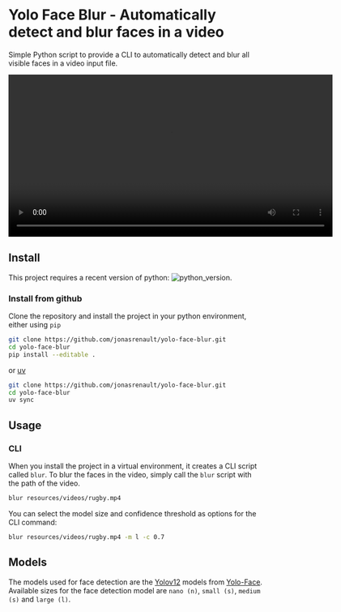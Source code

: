 # Yolo Face Blur - Automatically detect and blur faces in a video

Simple Python script to provide a CLI to automatically detect and blur all visible faces in a video input file.

<div align="center">
    <video src="resources/videos/rugby_blured.mp4" width="640" controls></video>
</div>

## Install

This project requires a recent version of python: ![python_version](https://img.shields.io/badge/Python-%3E=3.12-blue).

### Install from github

Clone the repository and install the project in your python environment, either using `pip`

```bash
git clone https://github.com/jonasrenault/yolo-face-blur.git
cd yolo-face-blur
pip install --editable .
```

or [uv](https://docs.astral.sh/uv/)

```bash
git clone https://github.com/jonasrenault/yolo-face-blur.git
cd yolo-face-blur
uv sync
```

## Usage

### CLI

When you install the project in a virtual environment, it creates a CLI script called `blur`. To blur the faces in the video, simply call the `blur` script with the path of the video.

```bash
blur resources/videos/rugby.mp4
```

You can select the model size and confidence threshold as options for the CLI command:

```bash
blur resources/videos/rugby.mp4 -m l -c 0.7
```

## Models

The models used for face detection are the [Yolov12](https://docs.ultralytics.com/) models from [Yolo-Face](https://github.com/YapaLab/yolo-face). Available sizes for the face detection model are `nano (n)`, `small (s)`, `medium (s)` and `large (l)`.
